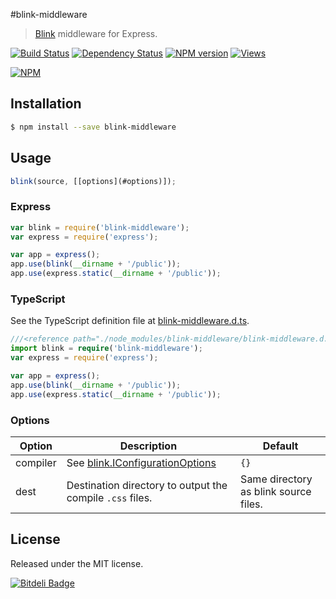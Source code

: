 #blink-middleware

> [Blink](https://github.com/blinkjs/blink) middleware for Express.

[![Build Status][]](http://travis-ci.org/blinkjs/blink-middleware)
[![Dependency Status][]](https://gemnasium.com/blinkjs/blink-middleware)
[![NPM version][]](http://badge.fury.io/js/blink-middleware)
[![Views][]](https://sourcegraph.com/github.com/blinkjs/blink-middleware)

[![NPM](https://nodei.co/npm/blink-middleware.png?downloads=true)](https://nodei.co/npm/blink-middleware/)


## Installation

```sh
$ npm install --save blink-middleware
```


## Usage

```js
blink(source, [[options](#options)]);
```


### Express

```js
var blink = require('blink-middleware');
var express = require('express');

var app = express();
app.use(blink(__dirname + '/public'));
app.use(express.static(__dirname + '/public'));
```


### TypeScript

See the TypeScript definition file at
[blink-middleware.d.ts](/blinkjs/blink-middleware/blob/master/blink-middleware.d.ts).

```ts
///<reference path="./node_modules/blink-middleware/blink-middleware.d.ts"/>
import blink = require('blink-middleware');
var express = require('express');

var app = express();
app.use(blink(__dirname + '/public'));
app.use(express.static(__dirname + '/public'));
```


### Options

| Option | Description | Default |
| ------ | ----------- | ------- |
| compiler | See [blink.IConfigurationOptions](https://github.com/blinkjs/blink/blob/master/lib/interfaces/IConfigurationOptions.ts) | `{}` |
| dest   | Destination directory to output the compile `.css` files. | Same directory as blink source files. |


## License

Released under the MIT license.

[![Bitdeli Badge](https://d2weczhvl823v0.cloudfront.net/blinkjs/blink-middleware/trend.png)](https://bitdeli.com/free "Bitdeli Badge")


[Build Status]: https://secure.travis-ci.org/blinkjs/blink-middleware.png?branch=master
[Dependency Status]: https://gemnasium.com/blinkjs/blink-middleware.png
[NPM version]: https://badge.fury.io/js/blink-middleware.png
[Views]: https://sourcegraph.com/api/repos/github.com/blinkjs/blink-middleware/counters/views-24h.png
